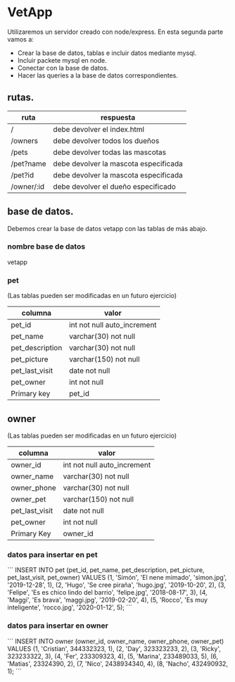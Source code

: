 # VetApp 

Utilizaremos un servidor creado con node/express.
En esta segunda parte vamos a:
- Crear la base de datos, tablas e incluir datos mediante mysql.
- Incluir packete mysql en node.
- Conectar con la base de datos.
- Hacer las queries a la base de datos correspondientes.

## rutas.

| ruta  | respuesta  |
|---|---|
|  / |  debe devolver el index.html |
| /owners  | debe devolver todos los dueños |
| /pets | debe devolver todas las mascotas |
| /pet?name |  debe devolver la mascota especificada |
| /pet?id |  debe devolver la mascota especificada |
| /owner/:id |  debe devolver el dueño especificado |

## base de datos.
Debemos crear la base de datos vetapp con las tablas de más abajo.

### nombre base de datos
vetapp

### pet
(Las tablas pueden ser modificadas en un futuro ejercicio)

| columna  | valor  |
|---|---|
| pet_id |  int not null auto_increment |
| pet_name | varchar(30) not null |
| pet_description | varchar(30) not null |
| pet_picture | varchar(150) not null |
| pet_last_visit |  date not null |
| pet_owner |  int not null |
| Primary key | pet_id |


## owner
(Las tablas pueden ser modificadas en un futuro ejercicio)

| columna  | valor  |
|---|---|
| owner_id |  int not null auto_increment |
| owner_name | varchar(30) not null |
| owner_phone | varchar(30) not null |
| owner_pet | varchar(150) not null |
| pet_last_visit |  date not null |
| pet_owner |  int not null |
| Primary Key | owner_id |

### datos para insertar en pet

´´´
INSERT INTO pet (pet_id, pet_name, pet_description, pet_picture, pet_last_visit, pet_owner) VALUES 
(1, 'Simón', 'El nene mimado', 'simon.jpg', '2019-12-28', 1),
(2, 'Hugo', 'Se cree piraña', 'hugo.jpg', '2019-10-20', 2),
(3, 'Felipe', 'Es es chico lindo del barrio', 'felipe.jpg', '2018-08-17', 3),
(4, 'Maggi', 'Es brava', 'maggi.jpg', '2019-02-20', 4),
(5, 'Rocco', 'Es muy inteligente', 'rocco.jpg', '2020-01-12', 5);
´´´

### datos para insertar en owner

´´´
INSERT INTO owner (owner_id, owner_name, owner_phone, owner_pet)
VALUES
(1, 'Cristian', 344332323, 1),
(2, 'Day', 323323233, 2),
(3, 'Ricky', 323233322, 3),
(4, 'Fer', 233309323, 4),
(5, 'Marina', 233489033, 5),
(6, 'Matias', 23324390, 2),
(7, 'Nico', 2438934340, 4),
(8, 'Nacho', 432490932, 1);
´´´